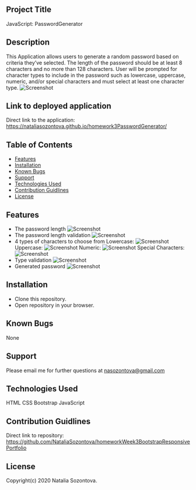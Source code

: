 ## Project Title
JavaScript: PasswordGenerator
## Description
This Application allows users to generate a random password based on criteria they’ve selected. The length of the password
should be at least 8 characters and no more than 128 characters. User will be prompted for character types to include in the password such as lowercase, uppercase, numeric, and/or special characters and must select at least one 
character type.
![Screenshot](https://user-images.githubusercontent.com/50155533/99916644-5a555800-2cd9-11eb-9ae2-726ddafce0a5.png)
## Link to deployed application
Direct link to the application: https://nataliasozontova.github.io/homework3PasswordGenerator/

## Table of Contents
* [Features](#features)
* [Installation](#installation)
* [Known Bugs](#known-bugs)
* [Support](#support)
* [Technologies Used](#technologies-used)
* [Contribution Guidlines](#contribution-guidlines)
* [License](#license)

## Features
* The password length
![Screenshot](https://user-images.githubusercontent.com/50155533/99916996-b4571d00-2cdb-11eb-9e04-f08322c345c1.png)
* The password length validation
![Screenshot](https://user-images.githubusercontent.com/50155533/99917019-c9cc4700-2cdb-11eb-983b-5ab245bd9af6.png)
* 4 types of characters to choose from
Lowercase:
![Screenshot](https://user-images.githubusercontent.com/50155533/99917037-e36d8e80-2cdb-11eb-8961-2f9360bbc288.png)
Uppercase:
![Screenshot](https://user-images.githubusercontent.com/50155533/99917041-e9fc0600-2cdb-11eb-9b76-f7d585b8a02c.png)
Numeric:
![Screenshot]()
Special Characters:
![Screenshot](https://user-images.githubusercontent.com/50155533/99917026-d5b80900-2cdb-11eb-803d-97aa8d062187.png)
* Type validation
![Screenshot](https://user-images.githubusercontent.com/50155533/99917053-f1bbaa80-2cdb-11eb-8ce3-290461678e8e.png)
* Generated password 
![Screenshot](https://user-images.githubusercontent.com/50155533/99917254-0cdaea00-2cdd-11eb-8664-91303d194216.png)
## Installation 
* Clone this repository.
* Open repository in your browser.
## Known Bugs
None
## Support
Please email me for further questions at nasozontova@gmail.com
## Technologies Used
HTML
CSS
Bootstrap
JavaScript
## Contribution Guidlines 
Direct link to repository: https://github.com/NataliaSozontova/homeworkWeek3BootstrapResponsivePortfolio

## License
Copyright(c) 2020 Natalia Sozontova.